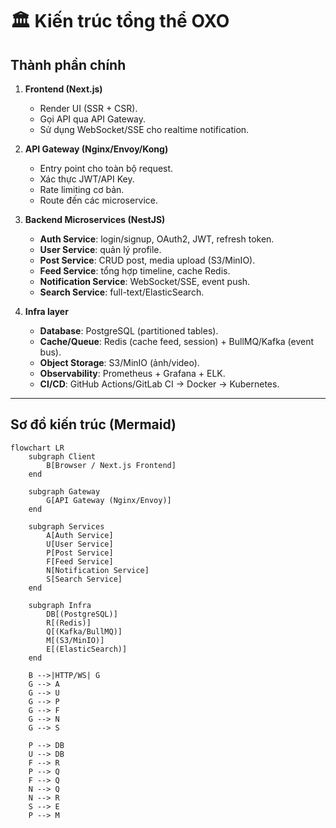 # 🏛️ Kiến trúc tổng thể OXO

## Thành phần chính

1. **Frontend (Next.js)**

   - Render UI (SSR + CSR).
   - Gọi API qua API Gateway.
   - Sử dụng WebSocket/SSE cho realtime notification.

2. **API Gateway (Nginx/Envoy/Kong)**

   - Entry point cho toàn bộ request.
   - Xác thực JWT/API Key.
   - Rate limiting cơ bản.
   - Route đến các microservice.

3. **Backend Microservices (NestJS)**

   - **Auth Service**: login/signup, OAuth2, JWT, refresh token.
   - **User Service**: quản lý profile.
   - **Post Service**: CRUD post, media upload (S3/MinIO).
   - **Feed Service**: tổng hợp timeline, cache Redis.
   - **Notification Service**: WebSocket/SSE, event push.
   - **Search Service**: full-text/ElasticSearch.

4. **Infra layer**
   - **Database**: PostgreSQL (partitioned tables).
   - **Cache/Queue**: Redis (cache feed, session) + BullMQ/Kafka (event bus).
   - **Object Storage**: S3/MinIO (ảnh/video).
   - **Observability**: Prometheus + Grafana + ELK.
   - **CI/CD**: GitHub Actions/GitLab CI → Docker → Kubernetes.

---

## Sơ đồ kiến trúc (Mermaid)

```mermaid
flowchart LR
    subgraph Client
        B[Browser / Next.js Frontend]
    end

    subgraph Gateway
        G[API Gateway (Nginx/Envoy)]
    end

    subgraph Services
        A[Auth Service]
        U[User Service]
        P[Post Service]
        F[Feed Service]
        N[Notification Service]
        S[Search Service]
    end

    subgraph Infra
        DB[(PostgreSQL)]
        R[(Redis)]
        Q[(Kafka/BullMQ)]
        M[(S3/MinIO)]
        E[(ElasticSearch)]
    end

    B -->|HTTP/WS| G
    G --> A
    G --> U
    G --> P
    G --> F
    G --> N
    G --> S

    P --> DB
    U --> DB
    F --> R
    P --> Q
    F --> Q
    N --> Q
    N --> R
    S --> E
    P --> M
```
